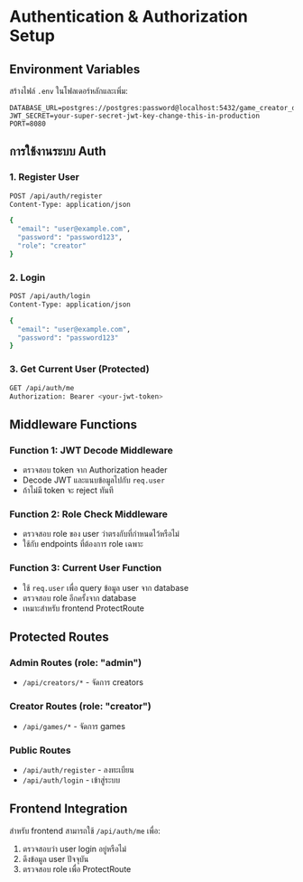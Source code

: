 # Authentication & Authorization Setup

## Environment Variables

สร้างไฟล์ `.env` ในโฟลเดอร์หลักและเพิ่ม:

```env
DATABASE_URL=postgres://postgres:password@localhost:5432/game_creator_db
JWT_SECRET=your-super-secret-jwt-key-change-this-in-production
PORT=8080
```

## การใช้งานระบบ Auth

### 1. Register User
```bash
POST /api/auth/register
Content-Type: application/json

{
  "email": "user@example.com",
  "password": "password123",
  "role": "creator"
}
```

### 2. Login
```bash
POST /api/auth/login
Content-Type: application/json

{
  "email": "user@example.com",
  "password": "password123"
}
```

### 3. Get Current User (Protected)
```bash
GET /api/auth/me
Authorization: Bearer <your-jwt-token>
```

## Middleware Functions

### Function 1: JWT Decode Middleware
- ตรวจสอบ token จาก Authorization header
- Decode JWT และแนบข้อมูลไปกับ `req.user`
- ถ้าไม่มี token จะ reject ทันที

### Function 2: Role Check Middleware
- ตรวจสอบ role ของ user ว่าตรงกับที่กำหนดไว้หรือไม่
- ใช้กับ endpoints ที่ต้องการ role เฉพาะ

### Function 3: Current User Function
- ใช้ `req.user` เพื่อ query ข้อมูล user จาก database
- ตรวจสอบ role อีกครั้งจาก database
- เหมาะสำหรับ frontend ProtectRoute

## Protected Routes

### Admin Routes (role: "admin")
- `/api/creators/*` - จัดการ creators

### Creator Routes (role: "creator")
- `/api/games/*` - จัดการ games

### Public Routes
- `/api/auth/register` - ลงทะเบียน
- `/api/auth/login` - เข้าสู่ระบบ

## Frontend Integration

สำหรับ frontend สามารถใช้ `/api/auth/me` เพื่อ:
1. ตรวจสอบว่า user login อยู่หรือไม่
2. ดึงข้อมูล user ปัจจุบัน
3. ตรวจสอบ role เพื่อ ProtectRoute 